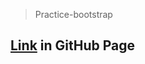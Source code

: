 >Practice-bootstrap
## **[Link](https://itsergeysobolit.github.io/Practice-bootstrap/)** in GitHub Page 